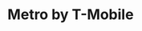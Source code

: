 ---
title: "Metro by T-Mobile"
url: /nashua/metro-by-t-mobile-amherst-street/
shop: mobile phone
---